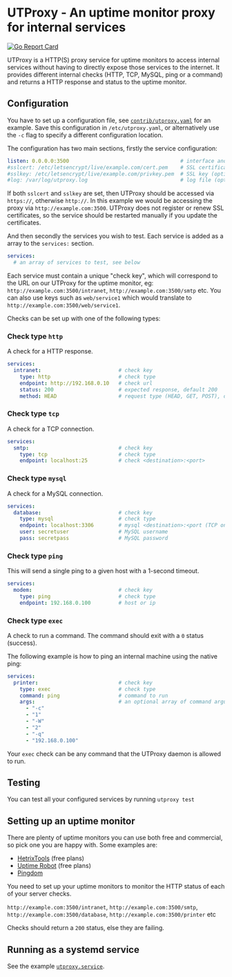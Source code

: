 # UTProxy - An uptime monitor proxy for internal services

[![Go Report Card](https://goreportcard.com/badge/github.com/axllent/utproxy)](https://goreportcard.com/report/github.com/axllent/utproxy)

UTProxy is a HTTP(S) proxy service for uptime monitors to access internal services without having to directly expose those services to the internet. It provides different internal checks (HTTP, TCP, MySQL, ping or a command) and returns a HTTP response and status to the uptime monitor.


## Configuration

You have to set up a configuration file, see [`contrib/utproxy.yaml`](contrib/utproxy.yaml) for an example. Save this configuration in `/etc/utproxy.yaml`, or alternatively use the `-c` flag to specify a different configuration location.

The configuration has two main sections, firstly the service configuration:

```yaml
listen: 0.0.0.0:3500                                    # interface and port to listen on
#sslcert: /etc/letsencrypt/live/example.com/cert.pem    # SSL certificate (optional)
#sslkey: /etc/letsencrypt/live/example.com/privkey.pem  # SSL key (optional)
#log: /var/log/utproxy.log                              # log file (optional)
```

If both `sslcert` and `sslkey` are set, then UTProxy should be accessed via `https://`, otherwise `http://`. In this example we would be accessing the proxy via `http://example.com:3500`. UTProxy does not register or renew SSL certificates, so the service should be restarted manually if you update the certificates.

And then secondly the services you wish to test. Each service is added as a array to the `services:` section.

```yaml
services:
  # an array of services to test, see below
```

Each service must contain a unique "check key", which will correspond to the URL on our UTProxy for the uptime monitor, eg: `http://example.com:3500/intranet`, `http://example.com:3500/smtp` etc. You can also use keys such as `web/service1` which would translate to `http://example.com:3500/web/service1`.

Checks can be set up with one of the following types:


### Check type `http`

A check for a HTTP response.

```yaml
services:
  intranet:                         # check key
    type: http                      # check type
    endpoint: http://192.168.0.10   # check url
    status: 200                     # expected response, default 200
    method: HEAD                    # request type (HEAD, GET, POST), default HEAD
```

### Check type `tcp`

A check for a TCP connection.

```yaml
services:
  smtp:                             # check key
    type: tcp                       # check type
    endpoint: localhost:25          # check <destination>:<port>
```

### Check type `mysql`

A check for a MySQL connection.

```yaml
services:
  database:                         # check key
    type: mysql                     # check type
    endpoint: localhost:3306        # mysql <destination>:<port (TCP only, no sockets)
    user: secretuser                # MySQL username 
    pass: secretpass                # MySQL password 
```

### Check type `ping`

This will send a single ping to a given host with a 1-second timeout.

```yaml
services:
  modem:                            # check key
    type: ping                      # check type
    endpoint: 192.168.0.100         # host or ip 
```


### Check type `exec`

A check to run a command. The command should exit with a `0` status (success).

The following example is how to ping an internal machine using the native ping:

```yaml
services:
  printer:                          # check key
    type: exec                      # check type
    command: ping                   # command to run
    args:                           # an optional array of command arguments
      - "-c"
      - "1"
      - "-W"
      - "2"
      - "-q"
      - "192.168.0.100"
```

Your `exec` check can be any command that the UTProxy daemon is allowed to run.


## Testing

You can test all your configured services by running `utproxy test`


## Setting up an uptime monitor

There are plenty of uptime monitors you can use both free and commercial, so pick one you are happy with. Some examples are:

- [HetrixTools](https://hetrix.tools/u-625253) (free plans)
- [Uptime Robot](https://uptimerobot.com/) (free plans)
- [Pingdom](https://www.pingdom.com/)

You need to set up your uptime monitors to monitor the HTTP status of each of your server checks.

`http://example.com:3500/intranet`, `http://example.com:3500/smtp`, `http://example.com:3500/database`, `http://example.com:3500/printer` etc

Checks should return a `200` status, else they are failing.


## Running as a systemd service

See the example [`utproxy.service`](contrib/utproxy.service).
